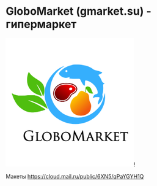 # GloboMarket (gmarket.su) - гипермаркет 
![Logo](https://raw.githubusercontent.com/fc-arny/globo/master/logotip%20%20globalmarket.png)!

Макеты https://cloud.mail.ru/public/6XN5/qPaYGYH1Q
